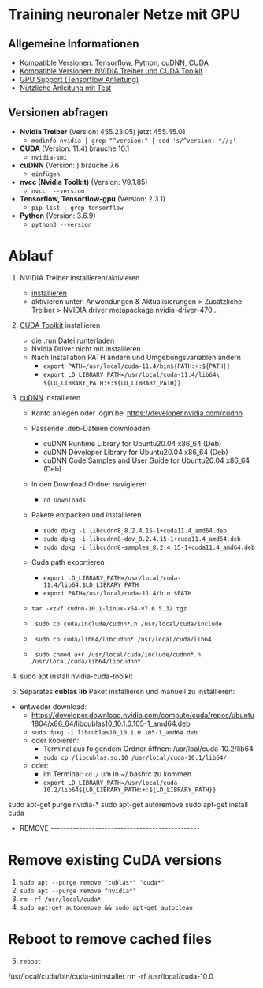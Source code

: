 # Training neuronaler Netze mit GPU

## Allgemeine Informationen
- [Kompatible Versionen: Tensorflow, Python, cuDNN, CUDA](https://www.tensorflow.org/install/source#tested_build_configurations)
- [Kompatible Versionen: NVIDIA Treiber und CUDA Toolkit](https://docs.nvidia.com/cuda/cuda-toolkit-release-notes/index.html)
- [GPU Support (Tensorflow Anleitung)](https://www.tensorflow.org/install/gpu)
- [Nützliche Anleitung mit Test](https://gist.github.com/matheustguimaraes/43e0b65aa534db4df2918f835b9b361d)

## Versionen abfragen
- **Nvidia Treiber** (Version: 455.23.05) jetzt 455.45.01
  - ```modinfo nvidia | grep "^version:" | sed 's/^version: *//;' ```
- **CUDA** (Version: 11.4) brauche 10.1
  - ```nvidia-smi```  
- **cuDNN** (Version: ) brauche 7.6
  - ```einfügen```
- **nvcc (Nvidia Toolkit)** (Version: V9.1.85)
  -  ```nvcc  --version```
- **Tensorflow, Tensorflow-gpu** (Version: 2.3.1)
  - ```pip list | grep tensorflow```  
- **Python** (Version: 3.6.9)
  - ```python3 --version```

# Ablauf
1. NVIDIA Treiber installieren/aktivieren
    - [installieren](https://www.nvidia.com/download/index.aspx?lang=en-us)
    - aktivieren unter: Anwendungen & Aktualisierungen > Zusätzliche Treiber > NVIDIA driver metapackage nvidia-driver-470...
 
2. [CUDA Toolkit](https://developer.nvidia.com/cuda-toolkit-archive) installieren
    - die .run Datei runterladen
    - Nvidia Driver nicht mit installieren
    - Nach Installation PATH ändern und Umgebungsvariablen ändern
      - ```export PATH=/usr/local/cuda-11.4/bin${PATH:+:${PATH}}```
      - ```export LD_LIBRARY_PATH=/usr/local/cuda-11.4/lib64\```  
          ```${LD_LIBRARY_PATH:+:${LD_LIBRARY_PATH}}```

3. [cuDNN](https://developer.nvidia.com/rdp/cudnn-archive) installieren
    - Konto anlegen oder login bei https://developer.nvidia.com/cudnn
    - Passende .deb-Dateien downloaden
      - cuDNN Runtime Library for Ubuntu20.04 x86_64 (Deb)
      - cuDNN Developer Library for Ubuntu20.04 x86_64 (Deb)
      - cuDNN Code Samples and User Guide for Ubuntu20.04 x86_64 (Deb) 
    - in den Download Ordner navigieren
      - ```cd Downloads```
    - Pakete entpacken und installieren
      - ```sudo dpkg -i libcudnn8_8.2.4.15-1+cuda11.4_amd64.deb```
      - ```sudo dpkg -i libcudnn8-dev_8.2.4.15-1+cuda11.4_amd64.deb```
      - ```sudo dpkg -i libcudnn8-samples_8.2.4.15-1+cuda11.4_amd64.deb```
    - Cuda path exportieren
      - ```export LD_LIBRARY_PATH=/usr/local/cuda-11.4/lib64:$LD_LIBRARY_PATH```
      - ```export PATH=/usr/local/cuda-11.4/bin:$PATH```

    - ```tar -xzvf cudnn-10.1-linux-x64-v7.6.5.32.tgz```
    - ``` sudo cp cuda/include/cudnn*.h /usr/local/cuda/include```
    - ``` sudo cp cuda/lib64/libcudnn* /usr/local/cuda/lib64```
    - ``` sudo chmod a+r /usr/local/cuda/include/cudnn*.h /usr/local/cuda/lib64/libcudnn*```
5. sudo apt install nvidia-cuda-toolkit
6. Separates **cublas lib** Paket installieren und manuell zu installieren:
  - entweder download:
      - https://developer.download.nvidia.com/compute/cuda/repos/ubuntu1804/x86_64/libcublas10_10.1.0.105-1_amd64.deb
      - ```sudo dpkg -i libcublas10_10.1.0.105-1_amd64.deb```
    - oder kopieren:
      - Terminal aus folgendem Ordner öffnen: /usr/loal/cuda-10.2/lib64
      - ```sudo cp /libcublas.so.10 /usr/local/cuda-10.1/lib64/```
    - oder:
      - im Terminal: ```cd /``` um in ~/.bashrc zu kommen
      - ```export LD_LIBRARY_PATH=/usr/local/cuda-10.2/lib64${LD_LIBRARY_PATH:+:${LD_LIBRARY_PATH}}```
 


sudo apt-get purge nvidia-*
sudo apt-get autoremove
sudo apt-get install cuda

- REMOVE -----------------------------------------------
# Remove existing CuDA versions
1. ```sudo apt --purge remove "cublas*" "cuda*"```
2. ```sudo apt --purge remove "nvidia*"```
3. ```rm -rf /usr/local/cuda*```
4. ```sudo apt-get autoremove && sudo apt-get autoclean```

# Reboot to remove cached files 
5. ```reboot```

/usr/local/cuda/bin/cuda-uninstaller
rm -rf /usr/local/cuda-10.0


